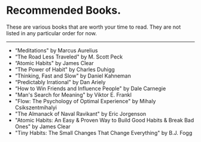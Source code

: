 # Recommended Books.
These are various books that are worth your time to read. They are not listed in any particular order for now. 

---

- “Meditations" by Marcus Aurelius 
- “The Road Less Traveled" by M. Scott Peck
- “Atomic Habits" by James Clear
- “The Power of Habit" by Charles Duhigg
- “Thinking, Fast and Slow" by Daniel Kahneman
- “Predictably Irrational" by Dan Ariely
- “How to Win Friends and Influence People" by Dale Carnegie
- "Man's Search for Meaning" by Viktor E. Frankl
- "Flow: The Psychology of Optimal Experience" by Mihaly Csikszentmihalyi
- "The Almanack of Naval Ravikant" by Eric Jorgenson
- "Atomic Habits: An Easy & Proven Way to Build Good Habits & Break Bad Ones" by James Clear
- "Tiny Habits: The Small Changes That Change Everything" by B.J. Fogg


